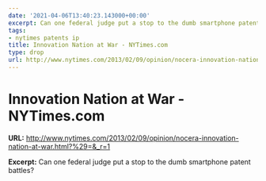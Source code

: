 ```yaml
---
date: '2021-04-06T13:40:23.143000+00:00'
excerpt: Can one federal judge put a stop to the dumb smartphone patent battles?
tags:
- nytimes patents ip
title: Innovation Nation at War - NYTimes.com
type: drop
url: http://www.nytimes.com/2013/02/09/opinion/nocera-innovation-nation-at-war.html?%29=&_r=1
---
```


# Innovation Nation at War - NYTimes.com

**URL:** http://www.nytimes.com/2013/02/09/opinion/nocera-innovation-nation-at-war.html?%29=&_r=1

**Excerpt:** Can one federal judge put a stop to the dumb smartphone patent battles?
